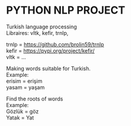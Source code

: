 # PYTHON NLP PROJECT
Turkish language processing                                                                                                                                                                                                    
 Libraires:  vltk,  kefir, trnlp,                                                                                                                                                                                                    
 
 trnlp = https://github.com/brolin59/trnlp                                                                                                    
 kefir = https://pypi.org/project/kefir/                                                                                                 
 vltk = ...                                                                                                 


Making words suitable for Turkish.                                                                                                 
Example:                                                                                                  
erisim = erişim                                                                                                  
yasam = yaşam                                                                                                 

Find the roots of words                                                                                                 
Example:                                                                                                 
Gözlük = göz                                                                                                 
Yatak = Yat                                                                                                 

